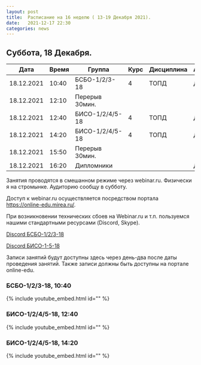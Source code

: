 ```yaml
---
layout: post
title:  Расписание на 16 неделю ( 13-19 Декабря 2021).
date:   2021-12-17 22:30
categories: news
---
```


## Суббота, 18 Декабря.

| Дата          | Время   | Группа        | Курс | Дисциплина  | Аудитория | Материалы |
| ------------- | ------- | ------------- | ---- | ----------- | --------- | --------- |
|18.12.2021     |10:40    |БСБО-1/2/3-18  |4     |ТОПД         |   Д       |Webinar.Ru |
|18.12.2021     |12:10    |Перерыв 30мин. |      |             |           |           |
|18.12.2021     |12:40    |БИСО-1/2/4/5-18|4     |ТОПД         |   Д       |Webinar.Ru |
|18.12.2021     |14:20    |БИСО-1/2/4/5-18|4     |ТОПД         |   Д       |Webinar.Ru |
|18.12.2021     |15:50    |Перерыв 30мин. |      |             |           |           |
|18.12.2021     |16:20    |Дипломники     |      |             |   Д       |[Discord](https://discord.gg/YvAWFmh2tz)|

Занятия проводятся в смешанном режиме через webinar.ru. Физически я на стромынке. Аудиторию сообщу в субботу.

Доступ к webinar.ru осуществляется посредством портала https://online-edu.mirea.ru/.

При возникновении технических сбоев на Webinar.ru и т.п. пользуемся нашими стандартными ресурсами (Discord, Skype).

[Discord БСБО-1/2/3-18](https://discord.gg/7KEzUhANaa)

[Discord БИСО-1-5-18](https://discord.gg/XCDKPyKM4X)

Записи занятий будут доступны здесь через день-два после даты проведения занятий.
Также записи должны быть доступны на портале online-edu.

### БСБО-1/2/3-18,  10:40
{% include youtube_embed.html id="" %}

### БИСО-1/2/4/5-18,  12:40
{% include youtube_embed.html id="" %}

### БИСО-1/2/4/5-18,  14:20
{% include youtube_embed.html id="" %}

